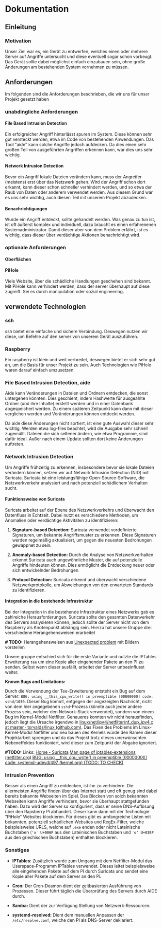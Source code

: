 # Dokumentation

## Einleitung

### Motivation

Unser Ziel war es, ein Gerät zu entwerfen, welches einen oder mehrere Server auf Angriffe untersucht und diese eventuell sogar schon vorbeugt. Das Gerät sollte dabei möglichst einfach einzubauen sein, ohne große Änderungen am bestehenden System vornehmen zu müssen.

## Anforderungen

Im folgenden sind die Anforderungen beschrieben, die wir uns für unser Projekt gesetzt haben

### unabdingliche Anforderungen

#### File Based Intrusion Detection

Ein erfolgreicher Angriff hinterlässt spuren im System. Diese können sehr gut versteckt werden, etwa im Code von bestehenden Anwendungen. Das Tool "aide" kann solche Angriffe jedoch aufdecken. Da dies einen sehr großen Teil von ausgeführten Angriffen erkennen kann, war dies uns sehr wichtig.

#### Network Intrusion Detection

Bevor ein Angriff lokale Dateien verändern kann, muss der Angreifer (meistens) erst über das Netzwerk gehen. Wird der Angriff schon dort erkannt, kann dieser schon schneller verhindert werden, und so etwa der Raub von Daten oder anderem verwendet werden. Aus diesem Grund war es uns sehr wichtig, auch diesen Teil mit unserem Projekt abzudecken.

#### Benachrichtigungen

Wurde ein Angriff entdeckt, sollte gehandelt werden. Was genau zu tun ist, ist oft äußerst komplex und individuell, dazu braucht es einen erfahrenenen Systemadministrator. Damit dieser aber von dem Problem erfährt, ist es wichtig, dass dieser über verdächtige Aktionen benachrichtigt wird.

### optionale Anforderungen

#### Oberflächen

#### PiHole

Viele Website, über die schädliche Handlungen geschehen sind bekannt. Mit PiHole kann verhindert werden, dass der server überhaupt auf diese zugreift. Sei es durch manipulation oder sozial engineering.

## verwendete Technologien

### ssh

ssh bietet eine einfache und sichere Verbindung. Deswegen nutzen wir diese, um Befehle auf den server von unserem Gerät auszuführen.

### Raspberry

Ein raspberry ist klein und weit verbreitet, deswegen bietet er sich sehr gut an, um die Basis für unser Projekt zu sein. Auch Technologien wie PiHole waren darauf einfach umzusetzen.

### File Based Intrusion Detection, aide

Aide kann Veränderungen in Dateien und Ordnern entdecken, die sonst untergehen könnten. Dies geschieht, indem Hashwerte für ausgeählte Ordner (und ihre Inhalte) erstellt werden und in einer Datenbank abgespeichert werden. Zu einem späteren Zeitpunkt kann dann mit dieser verglichen werden und Veränderungen können entdeckt werden.

Da aide diese Änderungen nicht sortiert, ist eine gute Auswahl dieser sehr wichtig. Werden etwa log-files beachtet, wird die Ausgabe sehr schnell zugemüllt. Dateien die sich seltener ändern, wie etwa Programme, sind dafür ideal. Außer nach einem Update sollten dort keine Änderungen auftreten.

### Network Intrusion Detection

Um Angriffe frühzeitig zu erkennen, insbesondere bevor sie lokale Dateien verändern können, setzen wir auf Network Intrusion Detection (NID) mit Suricata. Suricata ist eine leistungsfähige Open-Source-Software, die Netzwerkverkehr analysiert und nach potenziell schädlichem Verhalten sucht. 

#### Funktionsweise von Suricata

Suricata arbeitet auf der Ebene des Netzwerkverkehrs und überwacht den Datenfluss in Echtzeit. Dabei nutzt es verschiedene Methoden, um Anomalien oder verdächtige Aktivitäten zu identifizieren:

1. **Signature-based Detection:** Suricata verwendet vordefinierte Signaturen, um bekannte Angriffsmuster zu erkennen. Diese Signaturen werden regelmäßig aktualisiert, um gegen die neuesten Bedrohungen gewappnet zu sein.

2. **Anomaly-based Detection:** Durch die Analyse von Netzwerkverhalten erkennt Suricata auch ungewöhnliche Muster, die auf potenzielle Angriffe hindeuten können. Dies ermöglicht die Entdeckung neuer oder sich entwickelnder Bedrohungen.

3. **Protocol Detection:** Suricata erkennt und überwacht verschiedene Netzwerkprotokolle, um Abweichungen von den erwarteten Standards zu identifizieren.

#### Integration in die bestehende Infrastruktur

Bei der Integration in die bestehende Infrastruktur eines Netzwerks gab es zahlreiche Herausforderungen. Suricata sollte den gesamten Datenverkehr des Servers analysieren können, jedoch sollte der Server nicht von dem Raspberry als Knotenpunkt abhängig sein. Hierzu hat unsere Gruppe drei verschiedene Herangehensweisen erarbeitet

**\# TODO:** Herangehensweisen aus [Unexpected problem](../network-ids/Steps.md#unexpected-problem) mit Bildern vorstellen

Unsere gruppe entschied sich für die erste Variante und nutzte die IPTables Erweiterung `tee` um eine Kopie aller eingehender Pakete an den PI zu senden. Selbst wenn dieser ausfällt, arbeitet der Server unbeeinflusst weiter.

**Known Bugs and Limitations:**

Durch die Verwendung der Tee-Erweiterung entsteht ein Bug auf dem Server: `BUG: using __this_cpu_write() in preemptible [00000000] code: sshd/1030`. Dieser Bug kommt, entgegen der angezeigten Nachricht, nicht von dem hier angegebenen `sshd`-Prozess (könnte auch jeder andere Prozess sein, welcher den Network-Stack verwendet), sondern von einem Bug im Kernel-Modul Netfilter. Genaueres konnten wir nicht herausfinden, jedoch liegt die Ursache irgendwo in [linux/net/ipv4/netfilter/nf_dup_ipv4.c at master · torvalds/linux (github.com)](https://github.com/torvalds/linux/blob/master/net/ipv4/netfilter/nf_dup_ipv4.c#L86). Das Fixen des Problems im Linux-Kernel-Modul Netfilter und neu bauen des Kernels würde den Ramen dieser Projektarbeit sprengen und da das Projekt trotz dieses unerwünschten Nebeneffektes funktioniert, wird dieser zum Zeitpunkt der Abgabe ignoriert.

**#TODO:** Links: [Home - Suricata](https://suricata.io/) [Man page of iptables-extensions (netfilter.org)](https://ipset.netfilter.org/iptables-extensions.man.html) [BUG: using __this_cpu_write() in preemptible [00000000] code: systemd-udevd/497 (kernel.org) (TODO: TO CHECK)](https://lore.kernel.org/all/8761m7lm3j.fsf@canonical.com/T/#u)

### Intrusion Prevention

Besser als einen Angriff zu entdecken, ist ihn zu verhindern. Die allermeisten Angriffe finden über das Internet statt und oft genug sind dabei bereits bekannte Webseiten im Spiel. Das Blocken von solch bekannten Webseiten kann Angriffe verhindern, bevor sie überhaupt stattgefunden haben. Dazu wird der Server so konfiguriert, dass er seine DNS-Auflösung über den Rapsberry Pi abhandelt. Dieser kann dann mit der Technologie "PiHole" Websites blockieren. Für dieses gibt es umfangreiche Listen mit bekannten, potenziell schädlichen Websites und RegEx-Filter, welche beispielsweise URLS, welche auf `.exe` enden oder nicht Lateinische Buchstaben (`'o' U+006F` aus den Lateinischen Buchstaben und `'ο' U+03BF` aus den griechischen Buchstaben) enthalten blockieren.

### Sonstiges

- **IPTables:** Zusätzlich wurde zum Umgang mit dem Netfilter-Modul das Userspace-Programm IPTables verwendet. Dieses leitet beispielsweise alle eingehenden Pakete auf dem PI durch Suricata und sendet eine Kopie aller Pakete auf dem Server an den Pi.

- **Cron:** Der Cron-Deamon dient der zeitbasierten Ausführung von Prozessen. Dieser führt täglich die Überprüfung des Servers durch AIDE durch.

- **Samba:** Dient der zur Verfügung Stellung von Netzwerk-Ressourcen.

- **systemd-resolved:** Dient dem manuellen Anpassen der `/etc/resolve.conf`, welche den PI als DNS-Server deklariert.